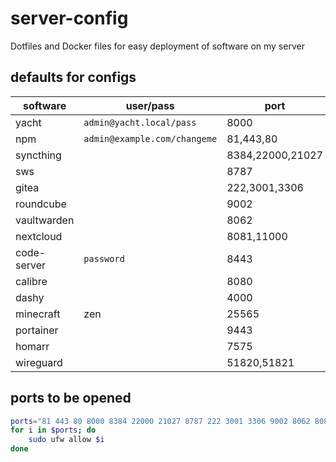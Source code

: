 # server-config

Dotfiles and Docker files for easy deployment of software on my server


## defaults for configs
| software | user/pass | port | others |
| ----------- | ---------------- | ----------- | ----------- |
| yacht | `admin@yacht.local/pass` | 8000 | |
| npm | `admin@example.com/changeme` | 81,443,80 | |
| syncthing | | 8384,22000,21027 | |
| sws | | 8787 | |
| gitea | | 222,3001,3306 | |
| roundcube | | 9002 | |
| vaultwarden | | 8062 | |
| nextcloud | | 8081,11000 | |
| code-server | `password` | 8443 | |
| calibre | | 8080 | |
| dashy | | 4000 | |
| minecraft | zen | 25565 | |
| portainer | | 9443 | |
| homarr | | 7575 | |
| wireguard | | 51820,51821 | |



## ports to be opened
```sh
ports="81 443 80 8000 8384 22000 21027 8787 222 3001 3306 9002 8062 8081 11000 8443 8080 4000 25565 9443 7575 51821 51820"
for i in $ports; do
    sudo ufw allow $i
done
```

